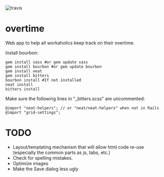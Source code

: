 ![travis](https://travis-ci.org/lucho-yankov/overtime.svg?branch=master)

overtime
========

Web app to help all workaholics keep track on their overtime.

Install bourbon:

```
gem install sass #or gem update sass
gem install bourbon #or gem update bourbon
gem install neat
gem install bitters
bourbon install #If not installed
neat install
bitters install
```

Make sure the following lines in "_bitters.scss" are uncommented:

```
@import "neat-helpers"; // or "neat/neat-helpers" when not in Rails
@import "grid-settings";
```

TODO
====

* Layout/templating mechanism that will allow html code re-use (especially the common parts as js, tabs, etc.)
* Check for spelling mistakes.
* Optimize images
* Make the Save dialog less ugly
